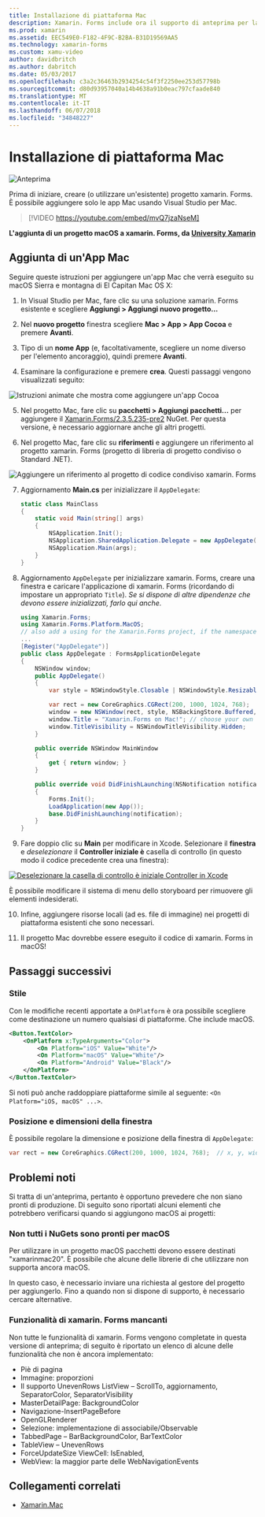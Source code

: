 ```yaml
---
title: Installazione di piattaforma Mac
description: Xamarin. Forms include ora il supporto di anteprima per la piattaforma Mac
ms.prod: xamarin
ms.assetid: EEC549E0-F182-4F9C-B2BA-B31D19569AA5
ms.technology: xamarin-forms
ms.custom: xamu-video
author: davidbritch
ms.author: dabritch
ms.date: 05/03/2017
ms.openlocfilehash: c3a2c36463b2934254c54f3f2250ee253d57798b
ms.sourcegitcommit: d80d93957040a14b4638a91b0eac797cfaade840
ms.translationtype: MT
ms.contentlocale: it-IT
ms.lasthandoff: 06/07/2018
ms.locfileid: "34848227"
---
```

# <a name="mac-platform-setup"></a>Installazione di piattaforma Mac

![Anteprima](~/media/shared/preview.png)

Prima di iniziare, creare (o utilizzare un'esistente) progetto xamarin. Forms.
È possibile aggiungere solo le app Mac usando Visual Studio per Mac.

> [!VIDEO https://youtube.com/embed/mvQ7jzaNseM]

**L'aggiunta di un progetto macOS a xamarin. Forms, da [University Xamarin](https://university.xamarin.com/)**

## <a name="adding-a-mac-app"></a>Aggiunta di un'App Mac

Seguire queste istruzioni per aggiungere un'app Mac che verrà eseguito su macOS Sierra e montagna di El Capitan Mac OS X:

1. In Visual Studio per Mac, fare clic su una soluzione xamarin. Forms esistente e scegliere **Aggiungi > Aggiungi nuovo progetto...**

2. Nel **nuovo progetto** finestra scegliere **Mac > App > App Cocoa** e premere **Avanti**.

3. Tipo di un **nome App** (e, facoltativamente, scegliere un nome diverso per l'elemento ancoraggio), quindi premere **Avanti**.

4. Esaminare la configurazione e premere **crea**. Questi passaggi vengono visualizzati seguito:

  ![Istruzioni animate che mostra come aggiungere un'app Cocoa](mac-images/add-macos-proj.gif)

5. Nel progetto Mac, fare clic su **pacchetti > Aggiungi pacchetti...**  per aggiungere il [Xamarin.Forms/2.3.5.235-pre2](https://www.nuget.org/packages/Xamarin.Forms/2.3.5.235-pre2) NuGet. Per questa versione, è necessario aggiornare anche gli altri progetti.

6. Nel progetto Mac, fare clic su **riferimenti** e aggiungere un riferimento al progetto xamarin. Forms (progetto di libreria di progetto condiviso o Standard .NET).

  ![Aggiungere un riferimento al progetto di codice condiviso xamarin. Forms](mac-images/references-sml.png)

7. Aggiornamento **Main.cs** per inizializzare il `AppDelegate`:

    ```csharp
    static class MainClass
    {
        static void Main(string[] args)
        {
            NSApplication.Init();
            NSApplication.SharedApplication.Delegate = new AppDelegate(); // add this line
            NSApplication.Main(args);
        }
    }
    ```

8. Aggiornamento `AppDelegate` per inizializzare xamarin. Forms, creare una finestra e caricare l'applicazione di xamarin. Forms (ricordando di impostare un appropriato `Title`). _Se si dispone di altre dipendenze che devono essere inizializzati, farlo qui anche._

    ```csharp
    using Xamarin.Forms;
    using Xamarin.Forms.Platform.MacOS;
    // also add a using for the Xamarin.Forms project, if the namespace is different to this file
    ...
    [Register("AppDelegate")]
    public class AppDelegate : FormsApplicationDelegate
    {
        NSWindow window;
        public AppDelegate()
        {
            var style = NSWindowStyle.Closable | NSWindowStyle.Resizable | NSWindowStyle.Titled;

            var rect = new CoreGraphics.CGRect(200, 1000, 1024, 768);
            window = new NSWindow(rect, style, NSBackingStore.Buffered, false);
            window.Title = "Xamarin.Forms on Mac!"; // choose your own Title here
            window.TitleVisibility = NSWindowTitleVisibility.Hidden;
        }

        public override NSWindow MainWindow
        {
            get { return window; }
        }

        public override void DidFinishLaunching(NSNotification notification)
        {
            Forms.Init();
            LoadApplication(new App());
            base.DidFinishLaunching(notification);
        }
    }
    ```

9. Fare doppio clic su **Main** per modificare in Xcode. Selezionare il **finestra** e _deselezionare_ il **Controller iniziale è** casella di controllo (in questo modo il codice precedente crea una finestra):

  [![Deselezionare la casella di controllo è iniziale Controller in Xcode](mac-images/xcode-init-controller-sml.png)](mac-images/xcode-init-controller.png#lightbox)

  È possibile modificare il sistema di menu dello storyboard per rimuovere gli elementi indesiderati.

10. Infine, aggiungere risorse locali (ad es. file di immagine) nei progetti di piattaforma esistenti che sono necessari.

11. Il progetto Mac dovrebbe essere eseguito il codice di xamarin. Forms in macOS!

## <a name="next-steps"></a>Passaggi successivi

### <a name="styling"></a>Stile

Con le modifiche recenti apportate a `OnPlatform` è ora possibile scegliere come destinazione un numero qualsiasi di piattaforme. Che include macOS.

```xml
<Button.TextColor>
    <OnPlatform x:TypeArguments="Color">
        <On Platform="iOS" Value="White"/>
        <On Platform="macOS" Value="White"/>
        <On Platform="Android" Value="Black"/>
    </OnPlatform>
</Button.TextColor>
```

Si noti può anche raddoppiare piattaforme simile al seguente: `<On Platform="iOS, macOS" ...>`.

### <a name="window-size-and-position"></a>Posizione e dimensioni della finestra

È possibile regolare la dimensione e posizione della finestra di `AppDelegate`:

```csharp
var rect = new CoreGraphics.CGRect(200, 1000, 1024, 768);  // x, y, width, height
```

## <a name="known-issues"></a>Problemi noti

Si tratta di un'anteprima, pertanto è opportuno prevedere che non siano pronti di produzione. Di seguito sono riportati alcuni elementi che potrebbero verificarsi quando si aggiungono macOS ai progetti:

### <a name="not-all-nugets-are-ready-for-macos"></a>Non tutti i NuGets sono pronti per macOS

Per utilizzare in un progetto macOS pacchetti devono essere destinati "xamarinmac20". È possibile che alcune delle librerie di che utilizzare non supporta ancora macOS.

In questo caso, è necessario inviare una richiesta al gestore del progetto per aggiungerlo. Fino a quando non si dispone di supporto, è necessario cercare alternative.

### <a name="missing-xamarinforms-features"></a>Funzionalità di xamarin. Forms mancanti

Non tutte le funzionalità di xamarin. Forms vengono completate in questa versione di anteprima; di seguito è riportato un elenco di alcune delle funzionalità che non è ancora implementato:

* Piè di pagina
* Immagine: proporzioni
* Il supporto UnevenRows ListView – ScrollTo, aggiornamento, SeparatorColor, SeparatorVisibility
* MasterDetailPage: BackgroundColor
* Navigazione-InsertPageBefore
* OpenGLRenderer
* Selezione: implementazione di associabile/Observable
* TabbedPage – BarBackgroundColor, BarTextColor
* TableView – UnevenRows
* ForceUpdateSize ViewCell: IsEnabled,
* WebView: la maggior parte delle WebNavigationEvents


## <a name="related-links"></a>Collegamenti correlati

- [Xamarin.Mac](~/mac/index.yml)
